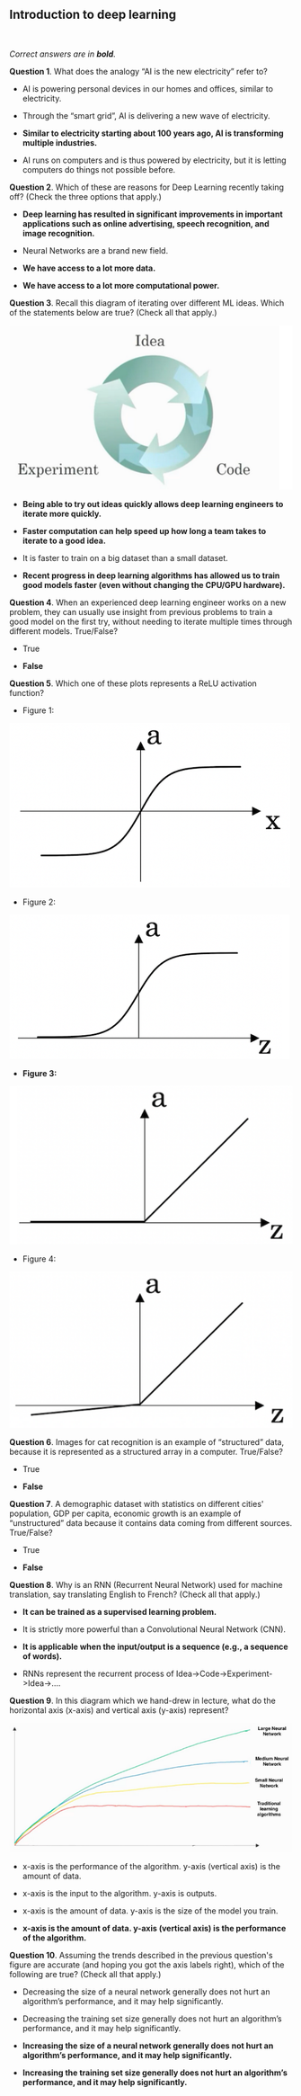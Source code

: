 ## Introduction to deep learning
<br>

_Correct answers are in **bold**._
<br>

**Question 1**. What does the analogy “AI is the new electricity” refer to?

* AI is powering personal devices in our homes and offices, similar to electricity.

* Through the “smart grid”, AI is delivering a new wave of electricity.

* **Similar to electricity starting about 100 years ago, AI is transforming multiple industries.**

* AI runs on computers and is thus powered by electricity, but it is letting computers do things not possible before.


**Question 2**. Which of these are reasons for Deep Learning recently taking off? (Check the three options that apply.)

* **Deep learning has resulted in significant improvements in important applications such as online advertising, speech recognition, and image recognition.**

* Neural Networks are a brand new field.

* **We have access to a lot more data.**

* **We have access to a lot more computational power.**


**Question 3**. Recall this diagram of iterating over different ML ideas. Which of the statements below are true? (Check all that apply.)

![](images/question3.png)

* **Being able to try out ideas quickly allows deep learning engineers to iterate more quickly.**

* **Faster computation can help speed up how long a team takes to iterate to a good idea.**

* It is faster to train on a big dataset than a small dataset.

* **Recent progress in deep learning algorithms has allowed us to train good models faster (even without changing the CPU/GPU hardware).**


**Question 4**. When an experienced deep learning engineer works on a new problem, they can usually use insight from previous problems to train a good model on the first try, without needing to iterate multiple times through different models. True/False?

* True

* **False**


**Question 5**. Which one of these plots represents a ReLU activation function?

* Figure 1:

![](images/question5opt1.png)

* Figure 2:

![](images/question5opt2.png)

* **Figure 3:**

![](images/question5opt3.png)

* Figure 4:

![](images/question5opt4.png)


**Question 6**. Images for cat recognition is an example of “structured” data, because it is represented as a structured array in a computer. True/False?

* True

* **False**


**Question 7**. A demographic dataset with statistics on different cities' population, GDP per capita, economic growth is an example of “unstructured” data because it contains data coming from different sources. True/False?

* True

* **False**


**Question 8**. Why is an RNN (Recurrent Neural Network) used for machine translation, say translating English to French? (Check all that apply.)

* **It can be trained as a supervised learning problem.**

* It is strictly more powerful than a Convolutional Neural Network (CNN).

* **It is applicable when the input/output is a sequence (e.g., a sequence of words).**

* RNNs represent the recurrent process of Idea->Code->Experiment->Idea->....


**Question 9**. In this diagram which we hand-drew in lecture, what do the horizontal axis (x-axis) and vertical axis (y-axis) represent?

![](images/question9.png)

*   x-axis is the performance of the algorithm. y-axis (vertical axis) is the amount of data.

*   x-axis is the input to the algorithm. y-axis is outputs.

*   x-axis is the amount of data. y-axis is the size of the model you train. 

*   **x-axis is the amount of data. y-axis (vertical axis) is the performance of the algorithm.**


**Question 10**. Assuming the trends described in the previous question's figure are accurate (and hoping you got the axis labels right), which of the following are true? (Check all that apply.)

* Decreasing the size of a neural network generally does not hurt an algorithm’s performance, and it may help significantly.

* Decreasing the training set size generally does not hurt an algorithm’s performance, and it may help significantly.

* **Increasing the size of a neural network generally does not hurt an algorithm’s performance, and it may help significantly.**

* **Increasing the training set size generally does not hurt an algorithm’s performance, and it may help significantly.**
